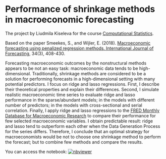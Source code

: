 # Performance of shrinkage methods in macroeconomic forecasting

The project by Liudmila Kiseleva for the course [Computational Statistics](https://github.com/ljanys/CompStat/).

Based on the paper Smeekes, S., and Wijler, E. (2018). [Macroeconomic forecasting using penalized regression methods. International Journal of Forecasting](https://www.sciencedirect.com/science/article/pii/S0169207018300074), 34(3), 408-430.

Forecasting macroeconomic outcomes by the nonstructural methods appears to be not an easy task: macroeconomic data tends to be high-dimensional. Traditionally, shrinkage methods are considered to be a solution for performing forecasts in a high-dimensional setting with many potential predictors. I focus on ridge and lasso regressions. First, I describe their theoretical properties and explain their differences. Second, I simulate realistic macroeconomic time series to evaluate ridge and lasso performance in the sparse/abundant models; in the models with different number of predictors; in the models with cross-sectional and serial correlation. Finally, I apply ridge and lasso regressions to the [FRED Monthly Database for Macroeconomic Research](https://research.stlouisfed.org/econ/mccracken/fred-databases/) to compare their performance for few selected macroeconomic variables. I obtain predictable result: ridge and lasso tend to outperform each other when the Data Generation Process for the series differs. Therefore, I conclude that an optimal strategy for macroeconomists would be not to choose one shrinkage method to perform the forecast; but to combine few methods and compare the results.

You can access the notebook: [![nbviewer](https://github.com/jupyter/design/blob/master/logos/Badges/nbviewer_badge.svg)](https://nbviewer.jupyter.org/github/milakis/R-codes/blob/master/Project_Macroeconomic_Forecasting/project.ipynb) 
